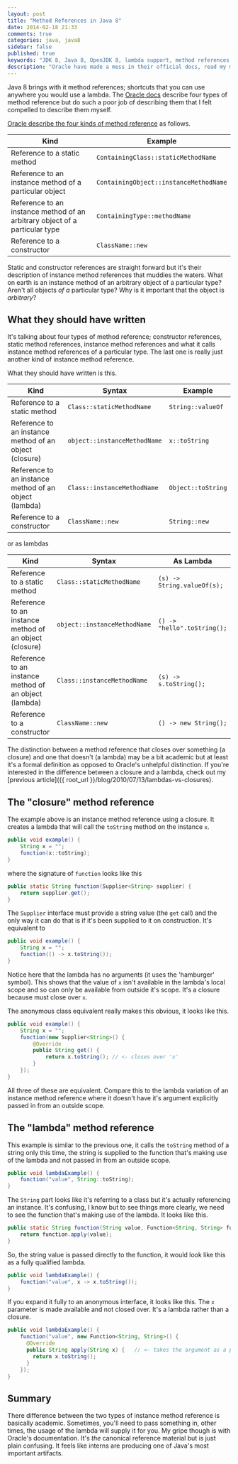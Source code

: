 ```yaml
---
layout: post
title: "Method References in Java 8"
date: 2014-02-18 21:33
comments: true
categories: java, java8
sidebar: false
published: true
keywords: "JDK 8, Java 8, OpenJDK 8, lambda support, method references, method references in java, oracle docs"
description: "Oracle have made a mess in their official docs, read my more straight forward description of method references in Java 8"
---
```


Java 8 brings with it method references; shortcuts that you can use anywhere you would use a lambda. The [Oracle docs](http://docs.oracle.com/javase/tutorial/java/javaOO/methodreferences.html) describe four types of method reference but do such a poor job of describing them that I felt compelled to describe them myself.

<!-- more -->

[Oracle describe the four kinds of method reference](http://docs.oracle.com/javase/tutorial/java/javaOO/methodreferences.html) as follows.

| Kind                                                                           | Example                                |
|--------------------------------------------------------------------------------|----------------------------------------|
| Reference to a static method                                                   | `ContainingClass::staticMethodName`
| Reference to an instance method of a particular object                         | `ContainingObject::instanceMethodName`
| Reference to an instance method of an arbitrary object of a particular type    | `ContainingType::methodName`
| Reference to a constructor                                                     | `ClassName::new`




Static and constructor references are straight forward but it's their description of instance method references that muddies the waters. What on earth is an instance method of an arbitrary object of a particular type? Aren't all objects _of a_ particular type?  Why is it important that the object is _arbitrary_?


## What they should have written

It's talking about four types of method reference; constructor references, static method references, instance method references and what it calls instance method references of a particular type. The last one is really just another kind of instance method reference.

What they should have written is this.

| Kind                                                        | Syntax                           | Example                  |
|-------------------------------------------------------------|----------------------------------|--------------------------|
| Reference to a static method                                | `Class::staticMethodName`        | `String::valueOf`
| Reference to an instance method of an object (closure)      | `object::instanceMethodName`     | `x::toString`
| Reference to an instance method of an object (lambda)       | `Class::instanceMethodName`      | `Object::toString`
| Reference to a constructor                                  | `ClassName::new`                 | `String::new`

or as lambdas

| Kind                                                        | Syntax                           | As Lambda                       |
|-------------------------------------------------------------|----------------------------------|---------------------------------|
| Reference to a static method                                | `Class::staticMethodName`        | `(s) -> String.valueOf(s);`
| Reference to an instance method of an object (closure)      | `object::instanceMethodName`     | `() -> "hello".toString();`
| Reference to an instance method of an object (lambda)       | `Class::instanceMethodName`      | `(s) -> s.toString();`
| Reference to a constructor                                  | `ClassName::new`                 | `() -> new String();`


The distinction between a method reference that closes over something (a closure) and one that doesn't (a lambda) may be a bit academic but at least it's a formal definition as opposed to Oracle's unhelpful distinction. If you're interested in the difference between a closure and a lambda, check out my [previous article]({{ root_url }}/blog/2010/07/13/lambdas-vs-closures).


## The "closure" method reference

The example above is an instance method reference using a closure. It creates a lambda that will call the `toString` method on the instance `x`.

``` java
public void example() {
    String x = "";
    function(x::toString);
}
```


where the signature of `function` looks like this

``` java
public static String function(Supplier<String> supplier) {
    return supplier.get();
}
```


The `Supplier` interface must provide a string value (the `get` call) and the only way it can do that is if it's been supplied to it on construction. It's equivalent to

``` java
public void example() {
    String x = "";
    function(() -> x.toString());
}
```


Notice here that the lambda has no arguments (it uses the 'hamburger' symbol). This shows that the value of `x` isn't available in the lambda's local scope and so can only be available from outside it's scope. It's a closure because must close over `x`.

The anonymous class equivalent really makes this obvious, it looks like this.

``` java
public void example() {
    String x = "";
    function(new Supplier<String>() {
        @Override
        public String get() {
            return x.toString(); // <- closes over 'x'
        }
    });
}
```


All three of these are equivalent. Compare this to the lambda variation of an instance method reference where it doesn't have it's argument explicitly passed in from an outside scope.


## The "lambda" method reference

This example is similar to the previous one, it calls the `toString` method of a string only this time, the string is supplied to the function that's making use of the lambda and not passed in from an outside scope.

``` java
public void lambdaExample() {
    function("value", String::toString);
}
```


The `String` part looks like it's referring to a class but it's actually referencing an instance. It's confusing, I know but to see things more clearly, we need to see the function that's making use of the lambda. It looks like this.

``` java
public static String function(String value, Function<String, String> function) {
    return function.apply(value);
}
```


So, the string value is passed directly to the function, it would look like this as a fully qualified lambda.

``` java
public void lambdaExample() {
    function("value", x -> x.toString());
}
```


If you expand it fully to an anonymous interface, it looks like this. The `x` parameter is made available and not closed over. It's a lambda rather than a closure.

``` java
public void lambdaExample() {
    function("value", new Function<String, String>() {
      @Override
      public String apply(String x) {   // <- takes the argument as a parameter, doesn't need to close over it
        return x.toString();
      }
    });
}
```


## Summary

There difference between the two types of instance method reference is basically academic. Sometimes, you'll need to pass something in, other times, the usage of the lambda will supply it for you. My gripe though is with Oracle's documentation. It's _the_ canonical reference material but is just plain confusing. It feels like interns are producing one of Java's most important artifacts.
